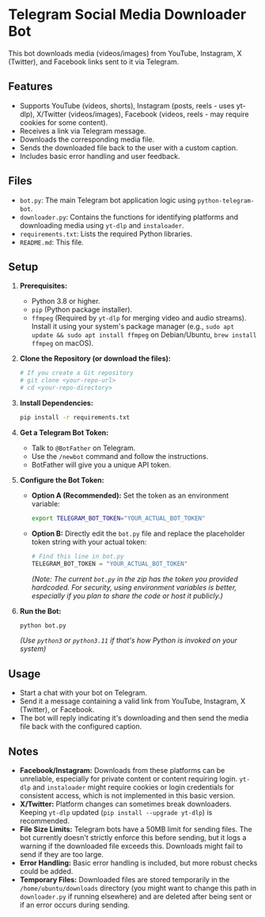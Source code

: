 # Telegram Social Media Downloader Bot

This bot downloads media (videos/images) from YouTube, Instagram, X (Twitter), and Facebook links sent to it via Telegram.

## Features

*   Supports YouTube (videos, shorts), Instagram (posts, reels - uses yt-dlp), X/Twitter (videos/images), Facebook (videos, reels - may require cookies for some content).
*   Receives a link via Telegram message.
*   Downloads the corresponding media file.
*   Sends the downloaded file back to the user with a custom caption.
*   Includes basic error handling and user feedback.

## Files

*   `bot.py`: The main Telegram bot application logic using `python-telegram-bot`.
*   `downloader.py`: Contains the functions for identifying platforms and downloading media using `yt-dlp` and `instaloader`.
*   `requirements.txt`: Lists the required Python libraries.
*   `README.md`: This file.

## Setup

1.  **Prerequisites:**
    *   Python 3.8 or higher.
    *   `pip` (Python package installer).
    *   `ffmpeg` (Required by `yt-dlp` for merging video and audio streams). Install it using your system's package manager (e.g., `sudo apt update && sudo apt install ffmpeg` on Debian/Ubuntu, `brew install ffmpeg` on macOS).

2.  **Clone the Repository (or download the files):**
    ```bash
    # If you create a Git repository
    # git clone <your-repo-url>
    # cd <your-repo-directory>
    ```

3.  **Install Dependencies:**
    ```bash
    pip install -r requirements.txt
    ```

4.  **Get a Telegram Bot Token:**
    *   Talk to `@BotFather` on Telegram.
    *   Use the `/newbot` command and follow the instructions.
    *   BotFather will give you a unique API token.

5.  **Configure the Bot Token:**
    *   **Option A (Recommended):** Set the token as an environment variable:
        ```bash
        export TELEGRAM_BOT_TOKEN="YOUR_ACTUAL_BOT_TOKEN"
        ```
    *   **Option B:** Directly edit the `bot.py` file and replace the placeholder token string with your actual token:
        ```python
        # Find this line in bot.py
        TELEGRAM_BOT_TOKEN = "YOUR_ACTUAL_BOT_TOKEN" 
        ```
        *(Note: The current `bot.py` in the zip has the token you provided hardcoded. For security, using environment variables is better, especially if you plan to share the code or host it publicly.)*

6.  **Run the Bot:**
    ```bash
    python bot.py 
    ```
    *(Use `python3` or `python3.11` if that's how Python is invoked on your system)*

## Usage

*   Start a chat with your bot on Telegram.
*   Send it a message containing a valid link from YouTube, Instagram, X (Twitter), or Facebook.
*   The bot will reply indicating it's downloading and then send the media file back with the configured caption.

## Notes

*   **Facebook/Instagram:** Downloads from these platforms can be unreliable, especially for private content or content requiring login. `yt-dlp` and `instaloader` might require cookies or login credentials for consistent access, which is not implemented in this basic version.
*   **X/Twitter:** Platform changes can sometimes break downloaders. Keeping `yt-dlp` updated (`pip install --upgrade yt-dlp`) is recommended.
*   **File Size Limits:** Telegram bots have a 50MB limit for sending files. The bot currently doesn't strictly enforce this before sending, but it logs a warning if the downloaded file exceeds this. Downloads might fail to send if they are too large.
*   **Error Handling:** Basic error handling is included, but more robust checks could be added.
*   **Temporary Files:** Downloaded files are stored temporarily in the `/home/ubuntu/downloads` directory (you might want to change this path in `downloader.py` if running elsewhere) and are deleted after being sent or if an error occurs during sending.

